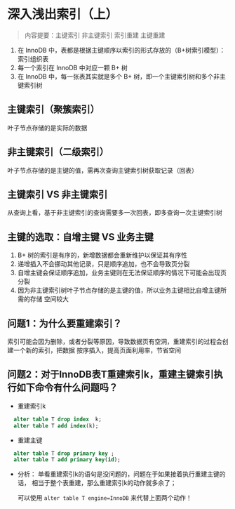 # 深入浅出索引（上）

> 内容提要：主键索引 非主键索引 索引重建 主键重建

1. 在 InnoDB 中，表都是根据主键顺序以索引的形式存放的（B+树索引模型）：索引组织表
2. 每一个索引在 InnoDB 中对应一颗 B+ 树
3. 在 InnoDB 中，每一张表其实就是多个 B+ 树，即一个主键索引树和多个非主键索引树

## 主键索引（聚簇索引）

叶子节点存储的是实际的数据

## 非主键索引（二级索引）

叶子节点存储的是主键的值，需再次查询主键索引树获取记录（回表）

## 主键索引 VS 非主键索引

从查询上看，基于非主键索引的查询需要多一次回表，即多查询一次主键索引树

## 主键的选取：自增主键 VS 业务主键

1. B+ 树的索引是有序的，新增数据都会重新维护以保证其有序性
2. 递增插入不会挪动其他记录，只是顺序追加，也不会导致页分裂
3. 自增主键会保证顺序追加，业务主键则在无法保证顺序的情况下可能会出现页分裂
4. 因为非主键索引树叶子节点存储的是主键的值，所以业务主键相比自增主键所需的存储
  空间较大
  
## 问题1：为什么要重建索引？
  
索引可能会因为删除，或者分裂等原因，导致数据页有空洞，重建索引的过程会创建一个新的索引，把数据
按序插入，提高页面利用率，节省空间
  
## 问题2：对于InnoDB表T重建索引k，重建主键索引执行如下命令有什么问题吗？
  
* 重建索引k
  
```sql
  alter table T drop index  k;
  alter table T add index(k);
```
  
* 重建主键
```sql
  alter table T drop primary key ;
  alter table T add primary key(id);
```
  
* 分析：
  单看重建索引k的语句是没问题的，问题在于如果接着执行重建主键的话，
  相当于整个表重建，那么重建索引k的动作就多余了；
  
  可以使用 `alter table T engine=InnoDB` 来代替上面两个动作！
  
